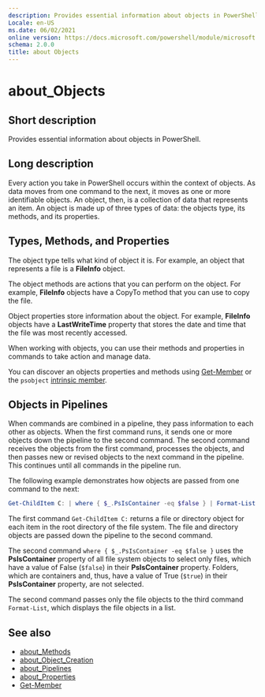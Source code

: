 ```yaml
---
description: Provides essential information about objects in PowerShell.
Locale: en-US
ms.date: 06/02/2021
online version: https://docs.microsoft.com/powershell/module/microsoft.powershell.core/about/about_objects?view=powershell-7.3&WT.mc_id=ps-gethelp
schema: 2.0.0
title: about Objects
---
```

# about_Objects

## Short description
Provides essential information about objects in PowerShell.

## Long description

Every action you take in PowerShell occurs within the context of
objects. As data moves from one command to the next, it moves as one or
more identifiable objects. An object, then, is a collection of data that
represents an item. An object is made up of three types of data: the
objects type, its methods, and its properties.

## Types, Methods, and Properties

The object type tells what kind of object it is. For example, an object
that represents a file is a **FileInfo** object.

The object methods are actions that you can perform on the object.
For example, **FileInfo** objects have a CopyTo method that you can use
to copy the file.

Object properties store information about the object. For example,
**FileInfo** objects have a **LastWriteTime** property that stores the date
and time that the file was most recently accessed.

When working with objects, you can use their methods and properties
in commands to take action and manage data.

You can discover an objects properties and methods using
[Get-Member](xref:Microsoft.PowerShell.Utility.Get-Member) or the `psobject`
 [intrinsic member](about_Intrinsic_Members.md).

## Objects in Pipelines

When commands are combined in a pipeline, they pass information to each
other as objects. When the first command runs, it sends one or more
objects down the pipeline to the second command. The second command
receives the objects from the first command, processes the objects, and
then passes new or revised objects to the next command in the pipeline.
This continues until all commands in the pipeline run.

The following example demonstrates how objects are passed from one
command to the next:

```powershell
Get-ChildItem C: | where { $_.PsIsContainer -eq $false } | Format-List
```

The first command `Get-ChildItem C:` returns a file or directory object
for each item in the root directory of the file system. The file and
directory objects are passed down the pipeline to the second command.

The second command `where { $_.PsIsContainer -eq $false }` uses the
**PsIsContainer** property of all file system objects to select only
files, which have a value of False (`$false`) in their **PsIsContainer**
property. Folders, which are containers and, thus, have a value of
True (`$true`) in their **PsIsContainer** property, are not selected.

The second command passes only the file objects to the third command
`Format-List`, which displays the file objects in a list.

## See also

- [about_Methods](about_Methods.md)
- [about_Object_Creation](about_Object_Creation.md)
- [about_Pipelines](about_Pipelines.md)
- [about_Properties](about_Properties.md)
- [Get-Member](xref:Microsoft.PowerShell.Utility.Get-Member)

